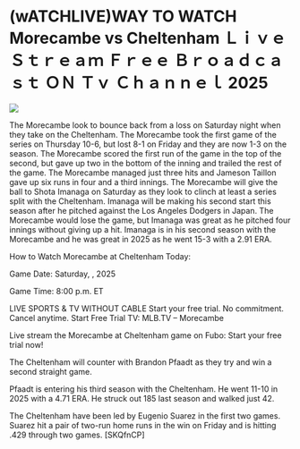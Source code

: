 # (wATCHLIVE)WAY TO WATCH Morecambe vs Cheltenham Ｌｉｖｅ Ｓｔｒｅａｍ Ｆｒｅｅ Ｂｒｏａｄｃａｓｔ ＯＮ Ｔｖ Ｃｈａｎｎｅｌ  2025  
  
  
[![](https://i.imgur.com/qSNzIqt.png)](https://movie.rssnews.media/owjqYGck.php)  
  
The Morecambe look to bounce back from a loss on Saturday night when they take on the Cheltenham. The Morecambe took the first game of the series on Thursday 10-6, but lost 8-1 on Friday and they are now 1-3 on the season. The Morecambe scored the first run of the game in the top of the second, but gave up two in the bottom of the inning and trailed the rest of the game. The Morecambe managed just three hits and Jameson Taillon gave up six runs in four and a third innings. The Morecambe will give the ball to Shota Imanaga on Saturday as they look to clinch at least a series split with the Cheltenham. Imanaga will be making his second start this season after he pitched against the Los Angeles Dodgers in Japan. The Morecambe would lose the game, but Imanaga was great as he pitched four innings without giving up a hit. Imanaga is in his second season with the Morecambe and he was great in 2025 as he went 15-3 with a 2.91 ERA.

How to Watch Morecambe at Cheltenham Today:

Game Date: Saturday, , 2025

Game Time: 8:00 p.m. ET

LIVE SPORTS & TV WITHOUT CABLE
Start your free trial. No commitment. Cancel anytime.
Start Free Trial
TV: MLB.TV – Morecambe

Live stream the Morecambe at Cheltenham game on Fubo: Start your free trial now!

The Cheltenham will counter with Brandon Pfaadt as they try and win a second straight game.

Pfaadt is entering his third season with the Cheltenham. He went 11-10 in 2025 with a 4.71 ERA. He struck out 185 last season and walked just 42.

The Cheltenham have been led by Eugenio Suarez in the first two games. Suarez hit a pair of two-run home runs in the win on Friday and is hitting .429 through two games. [SKQfnCP]